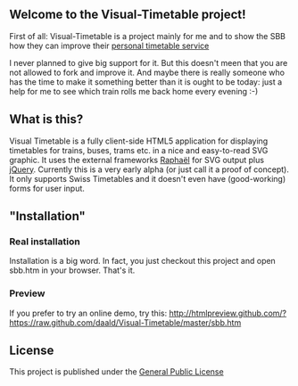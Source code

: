 ## Welcome to the Visual-Timetable project!

First of all: Visual-Timetable is a project mainly for me and to show the SBB how they can improve their [personal timetable service](http://timetable.sbb.ch/bin/query-p2w.exe/dn)

I never planned to give big support for it. But this doesn't meen that you are not allowed to fork and improve it. And maybe there is really someone who has the time to make it something better than it is ought to be today: just a help for me to see which train rolls me back home every evening :-)

## What is this?
Visual Timetable is a fully client-side HTML5 application for displaying timetables for trains, buses, trams etc. in a nice and easy-to-read SVG graphic. It uses the external frameworks [Raphaël](http://raphaeljs.com/) for SVG output plus [jQuery](http://jquery.com/). Currently this is a very early alpha (or just call it a proof of concept). It only supports Swiss Timetables and it doesn't even have (good-working) forms for user input.

## "Installation"
### Real installation
Installation is a big word. In fact, you just checkout this project and open sbb.htm in your browser. That's it.

### Preview
If you prefer to try an online demo, try this: http://htmlpreview.github.com/?https://raw.github.com/daald/Visual-Timetable/master/sbb.htm

## License
This project is published under the [General Public License](https://www.gnu.org/licenses/gpl.html)
